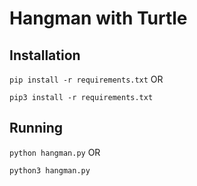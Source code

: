 # Hangman with Turtle

## Installation

`pip install -r requirements.txt` OR

`pip3 install -r requirements.txt`

## Running
`python hangman.py` OR

`python3 hangman.py`